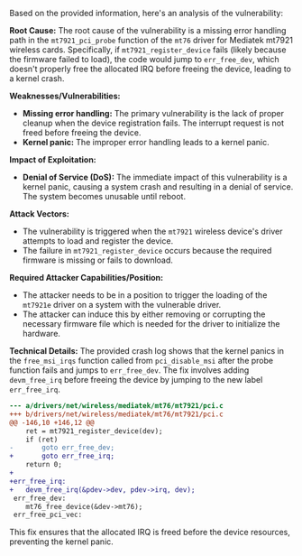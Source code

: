 Based on the provided information, here's an analysis of the vulnerability:

**Root Cause:**
The root cause of the vulnerability is a missing error handling path in the `mt7921_pci_probe` function of the `mt76` driver for Mediatek mt7921 wireless cards. Specifically, if `mt7921_register_device` fails (likely because the firmware failed to load), the code would jump to `err_free_dev`, which doesn't properly free the allocated IRQ before freeing the device, leading to a kernel crash.

**Weaknesses/Vulnerabilities:**
- **Missing error handling:** The primary vulnerability is the lack of proper cleanup when the device registration fails. The interrupt request is not freed before freeing the device.
- **Kernel panic:** The improper error handling leads to a kernel panic.

**Impact of Exploitation:**
- **Denial of Service (DoS):** The immediate impact of this vulnerability is a kernel panic, causing a system crash and resulting in a denial of service. The system becomes unusable until reboot.

**Attack Vectors:**
- The vulnerability is triggered when the `mt7921` wireless device's driver attempts to load and register the device.
- The failure in `mt7921_register_device`  occurs because the required firmware is missing or fails to download.

**Required Attacker Capabilities/Position:**
- The attacker needs to be in a position to trigger the loading of the `mt7921e` driver on a system with the vulnerable driver.
- The attacker can induce this by either removing or corrupting the necessary firmware file which is needed for the driver to initialize the hardware.

**Technical Details:**
The provided crash log shows that the kernel panics in the `free_msi_irqs` function called from `pci_disable_msi` after the probe function fails and jumps to `err_free_dev`. The fix involves adding `devm_free_irq` before freeing the device by jumping to the new label `err_free_irq`.
```diff
--- a/drivers/net/wireless/mediatek/mt76/mt7921/pci.c
+++ b/drivers/net/wireless/mediatek/mt76/mt7921/pci.c
@@ -146,10 +146,12 @@
 	ret = mt7921_register_device(dev);
 	if (ret)
-		goto err_free_dev;
+		goto err_free_irq;
 	return 0;
+
+err_free_irq:
+	devm_free_irq(&pdev->dev, pdev->irq, dev);
 err_free_dev:
 	mt76_free_device(&dev->mt76);
 err_free_pci_vec:
```
This fix ensures that the allocated IRQ is freed before the device resources, preventing the kernel panic.